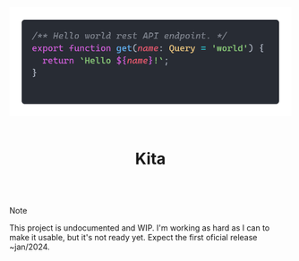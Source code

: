 <div align="center">
  <a href="https://github.com/arthurfiorette/kita">
    <img src="assets/landing.png">
  </a>
</div>

<br />
 
<h1 align="center">Kita</h1>

<br />
<br />

> [!NOTE]  
> This project is undocumented and WIP. I'm working as hard as I can to make it usable, but it's not ready yet. Expect
> the first oficial release ~jan/2024.

<br />
<br />
